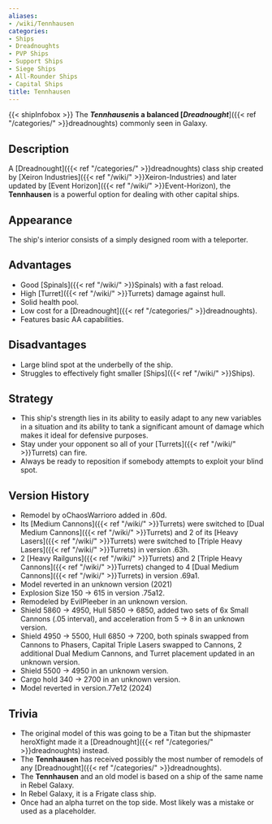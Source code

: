 ```yaml
---
aliases:
- /wiki/Tennhausen
categories:
- Ships
- Dreadnoughts
- PVP Ships
- Support Ships
- Siege Ships
- All-Rounder Ships
- Capital Ships
title: Tennhausen
---
```


{{< shipInfobox >}} The **_Tennhausen_**is a balanced [**_Dreadnought_**]({{< ref "/categories/" >}}dreadnoughts) commonly seen in Galaxy.  

## Description

A [Dreadnought]({{< ref "/categories/" >}}dreadnoughts) class ship created by [Xeiron Industries]({{< ref "/wiki/" >}}Xeiron-Industries) and later updated by [Event Horizon]({{< ref "/wiki/" >}}Event-Horizon), the **Tennhausen** is a powerful option for dealing with other capital ships.

## Appearance

The ship's interior consists of a simply designed room with a teleporter.

## Advantages

- Good [Spinals]({{< ref "/wiki/" >}}Spinals) with a fast reload.
- High [Turret]({{< ref "/wiki/" >}}Turrets) damage against hull.
- Solid health pool.
- Low cost for a [Dreadnought]({{< ref "/categories/" >}}dreadnoughts).
- Features basic AA capabilities.

## Disadvantages

- Large blind spot at the underbelly of the ship.
- Struggles to effectively fight smaller [Ships]({{< ref "/wiki/" >}}Ships).

## Strategy

- This ship's strength lies in its ability to easily adapt to any new variables in a situation and its ability to tank a significant amount of damage which makes it ideal for defensive purposes.
- Stay under your opponent so all of your [Turrets]({{< ref "/wiki/" >}}Turrets) can fire.
- Always be ready to reposition if somebody attempts to exploit your blind spot.

## Version History 

- Remodel by oChaosWarrioro added in .60d.
- Its [Medium Cannons]({{< ref "/wiki/" >}}Turrets) were switched to [Dual Medium Cannons]({{< ref "/wiki/" >}}Turrets) and 2 of its [Heavy Lasers]({{< ref "/wiki/" >}}Turrets) were switched to [Triple Heavy Lasers]({{< ref "/wiki/" >}}Turrets) in version .63h.
- 2 [Heavy Railguns]({{< ref "/wiki/" >}}Turrets) and 2 [Triple Heavy Cannons]({{< ref "/wiki/" >}}Turrets) changed to 4 [Dual Medium Cannons]({{< ref "/wiki/" >}}Turrets) in version .69a1.
- Model reverted in an unknown version (2021)
- Explosion Size 150 -> 615 in version .75a12.
- Remodeled by EvilPleeber in an unknown version.
- Shield 5860 -> 4950, Hull 5850 -> 6850, added two sets of 6x Small Cannons (.05 interval), and acceleration from 5 -> 8 in an unknown version.
- Shield 4950 -> 5500, Hull 6850 -> 7200, both spinals swapped from Cannons to Phasers, Capital Triple Lasers swapped to Cannons, 2 additional Dual Medium Cannons, and Turret placement updated in an unknown version.
- Shield 5500 -> 4950 in an unknown version.
- Cargo hold 340 -> 2700 in an unknown version.
- Model reverted in version.77e12 (2024)

## Trivia

- The original model of this was going to be a Titan but the shipmaster heroXfight made it a [Dreadnought]({{< ref "/categories/" >}}dreadnoughts) instead.
- The **Tennhausen** has received possibly the most number of remodels of any [Dreadnought]({{< ref "/categories/" >}}dreadnoughts).
- The **Tennhausen** and an old model is based on a ship of the same name in Rebel Galaxy.
- In Rebel Galaxy, it is a Frigate class ship.
- Once had an alpha turret on the top side. Most likely was a mistake or used as a placeholder.